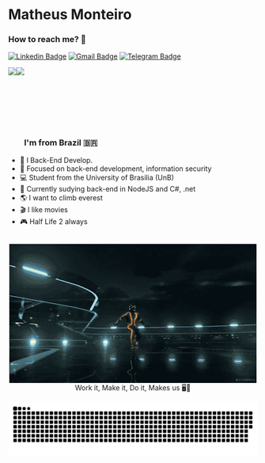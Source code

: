 <!--
### Hi there 👋
**matheusyanmonteiro** is a ✨ _special_ ✨ repository because its `README.md` (this file) appears on your GitHub profile.

Here are some ideas to get you started:

- 🔭 I’m currently working on ...
- 🌱 I’m currently learning ...
- 👯 I’m looking to collaborate on ...
- 🤔 I’m looking for help with ...
- 💬 Ask me about ...
- 📫 How to reach me: ...
- 😄 Pronouns: ...
- ⚡ Fun fact: ...
-->

# Matheus Monteiro

### How to reach me? 🔎

[![Linkedin Badge](https://img.shields.io/badge/-Matheus-blue?style=flat-square&logo=Linkedin&logoColor=white&link=https://www.linkedin.com/in/matheusyanmonte76iro-b5788a208/)](https://www.linkedin.com/in/matheusyanmonte76iro-b5788a208/)
[![Gmail Badge](https://img.shields.io/badge/-matheusyanmonteiro@gmail.com-c14438?style=flat-square&logo=Gmail&logoColor=white&link=mailto:matheusyanmonteiro@gmail.com)](mailto:matheusyanmonteiro@gmail.com)
[![Telegram Badge](https://img.shields.io/badge/-Matheusyanmonteiro-blue?style=flat-square&logo=Telegram&logoColor=white&link=https://t.me/Matheusyanmonteiro)](https://t.me/Matheusyanmonteiro)

<a href="https://github.com/matheusyanmonteiro/github-readme-statst">
  <img align="left"  height='150px' src="https://github-readme-stats.vercel.app/api?username=matheusyanmonteiro&show_icons=true&theme=dracula" />
</a>

<a href="https://github.com/matheusyanmonteiro/github-readme-stats">
  <img align="left" height='150px' src="https://github-readme-stats.vercel.app/api/top-langs/?username=matheusyanmonteiro&hide=jupyter%20notebook,html&layout=compact&theme=light" />
</a><br><br><br><br><br><br><br>

### I'm from Brazil 🇧🇷  

- 🧠 I Back-End Develop. 
- 🎯 Focused on back-end development, information security
- 💻 Student from the University of Brasilia (UnB)
- 🚀 Currently sudying back-end in NodeJS and C#, .net
- 🌎 I want to climb everest
- 🎬 I like movies
- 🎮 Half Life 2 always
<br><br>

<div align='center'>
  <img align="center" src="gifs_home/tron.gif" alt="tron" width=500px />
  <br>
  Work it, Make it, Do it, Makes us 🖥💾
</div>

![Snake animation](https://github.com/julianavalle/julianavalle/blob/output/github-contribution-grid-snake.svg)
